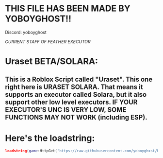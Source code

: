 # THIS FILE HAS BEEN MADE BY YOBOYGHOST!!
Discord: yoboyghost

*CURRENT STAFF OF FEATHER EXECUTOR*

# Uraset BETA/SOLARA:

This is a Roblox Script called "Uraset". This one right here is URASET SOLARA. That means it supports an executor called Solara, but it also support other low level executors.
IF YOUR EXECUTOR'S UNC IS VERY LOW, SOME FUNCTIONS MAY NOT WORK (including ESP).
---------------------------------------------------------------------------------

# Here's the loadstring:

```lua
loadstring(game:HttpGet("https://raw.githubusercontent.com/yoboyghxst/Uraset-Solara-Roblox/main/main.lua"))()
```
